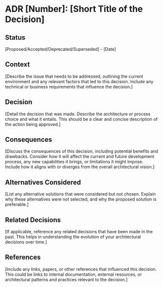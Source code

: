# ADR [Number]: [Short Title of the Decision]

## Status
[Proposed/Accepted/Deprecated/Superseded] - [Date]

## Context
[Describe the issue that needs to be addressed, outlining the current environment and any relevant factors that led to this decision. Include any technical or business requirements that influence the decision.]

## Decision
[Detail the decision that was made. Describe the architecture or process choice and what it entails. This should be a clear and concise description of the action being approved.]

## Consequences
[Discuss the consequences of this decision, including potential benefits and drawbacks. Consider how it will affect the current and future development process, any new capabilities it brings, or limitations it might impose. Include how it aligns with or diverges from the overall architectural vision.]

## Alternatives Considered
[List any alternative solutions that were considered but not chosen. Explain why these alternatives were not selected, and why the proposed solution is preferable.]

## Related Decisions
[If applicable, reference any related decisions that have been made in the past. This helps in understanding the evolution of your architectural decisions over time.]

## References
[Include any links, papers, or other references that influenced this decision. This could be links to internal documentation, external resources, or architectural patterns and practices relevant to the decision.]

